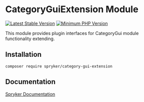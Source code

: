 # CategoryGuiExtension Module
[![Latest Stable Version](https://poser.pugx.org/spryker/category-gui-extension/v/stable.svg)](https://packagist.org/packages/spryker/category-gui-extension)
[![Minimum PHP Version](https://img.shields.io/badge/php-%3E%3D%208.2-8892BF.svg)](https://php.net/)

This module provides plugin interfaces for CategoryGui module functionality extending.

## Installation

```
composer require spryker/category-gui-extension
```

## Documentation

[Spryker Documentation](https://docs.spryker.com)
